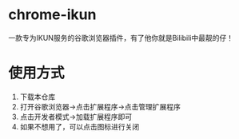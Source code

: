 # chrome-ikun

一款专为IKUN服务的谷歌浏览器插件，有了他你就是Bilibili中最靓的仔！

# 使用方式
1. 下载本仓库
2. 打开谷歌浏览器->点击扩展程序->点击管理扩展程序
3. 点击开发者模式->加载扩展程序即可
4. 如果不想用了，可以点击图标进行关闭
